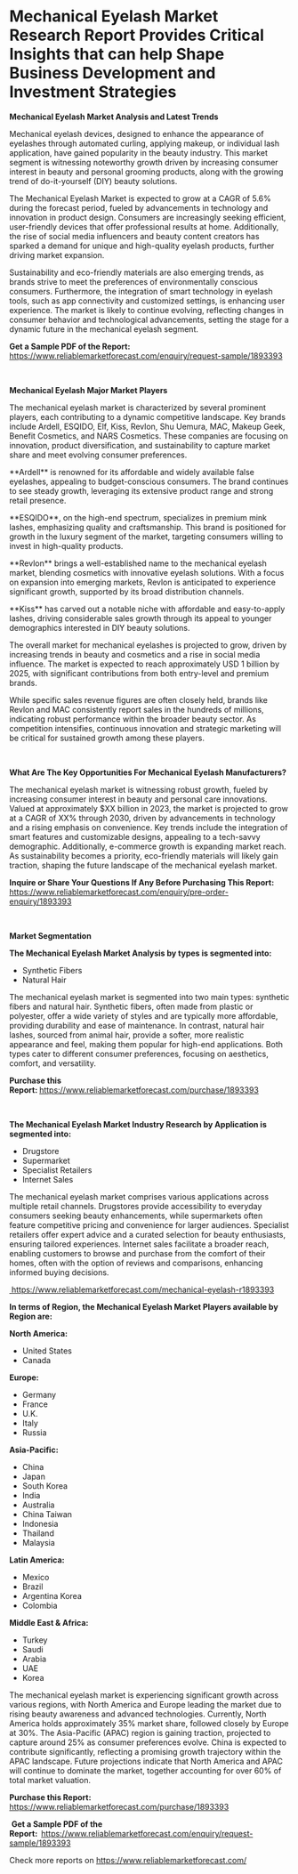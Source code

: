 <p><h1>Mechanical Eyelash Market Research Report Provides Critical Insights that can help Shape Business Development and Investment Strategies</h1></p><p><strong>Mechanical Eyelash Market Analysis and Latest Trends</strong></p>
<p><p>Mechanical eyelash devices, designed to enhance the appearance of eyelashes through automated curling, applying makeup, or individual lash application, have gained popularity in the beauty industry. This market segment is witnessing noteworthy growth driven by increasing consumer interest in beauty and personal grooming products, along with the growing trend of do-it-yourself (DIY) beauty solutions. </p><p>The Mechanical Eyelash Market is expected to grow at a CAGR of 5.6% during the forecast period, fueled by advancements in technology and innovation in product design. Consumers are increasingly seeking efficient, user-friendly devices that offer professional results at home. Additionally, the rise of social media influencers and beauty content creators has sparked a demand for unique and high-quality eyelash products, further driving market expansion.</p><p>Sustainability and eco-friendly materials are also emerging trends, as brands strive to meet the preferences of environmentally conscious consumers. Furthermore, the integration of smart technology in eyelash tools, such as app connectivity and customized settings, is enhancing user experience. The market is likely to continue evolving, reflecting changes in consumer behavior and technological advancements, setting the stage for a dynamic future in the mechanical eyelash segment.</p></p>
<p><strong>Get a Sample PDF of the Report:&nbsp;</strong> <a href="https://www.reliablemarketforecast.com/enquiry/request-sample/1893393?utm_campaign=1888&utm_medium=2&utm_source=Github&utm_content=ia&utm_term=14012025&utm_id=mechanical-eyelash">https://www.reliablemarketforecast.com/enquiry/request-sample/1893393</a></p>
<p>&nbsp;</p>
<p><strong>Mechanical Eyelash Major Market Players</strong></p>
<p><p>The mechanical eyelash market is characterized by several prominent players, each contributing to a dynamic competitive landscape. Key brands include Ardell, ESQIDO, Elf, Kiss, Revlon, Shu Uemura, MAC, Makeup Geek, Benefit Cosmetics, and NARS Cosmetics. These companies are focusing on innovation, product diversification, and sustainability to capture market share and meet evolving consumer preferences.</p><p>**Ardell** is renowned for its affordable and widely available false eyelashes, appealing to budget-conscious consumers. The brand continues to see steady growth, leveraging its extensive product range and strong retail presence. </p><p>**ESQIDO**, on the high-end spectrum, specializes in premium mink lashes, emphasizing quality and craftsmanship. This brand is positioned for growth in the luxury segment of the market, targeting consumers willing to invest in high-quality products.</p><p>**Revlon** brings a well-established name to the mechanical eyelash market, blending cosmetics with innovative eyelash solutions. With a focus on expansion into emerging markets, Revlon is anticipated to experience significant growth, supported by its broad distribution channels.</p><p>**Kiss** has carved out a notable niche with affordable and easy-to-apply lashes, driving considerable sales growth through its appeal to younger demographics interested in DIY beauty solutions.</p><p>The overall market for mechanical eyelashes is projected to grow, driven by increasing trends in beauty and cosmetics and a rise in social media influence. The market is expected to reach approximately USD 1 billion by 2025, with significant contributions from both entry-level and premium brands.</p><p>While specific sales revenue figures are often closely held, brands like Revlon and MAC consistently report sales in the hundreds of millions, indicating robust performance within the broader beauty sector. As competition intensifies, continuous innovation and strategic marketing will be critical for sustained growth among these players.</p></p>
<p>&nbsp;</p>
<p><strong>What Are The Key Opportunities For Mechanical Eyelash Manufacturers?</strong></p>
<p><p>The mechanical eyelash market is witnessing robust growth, fueled by increasing consumer interest in beauty and personal care innovations. Valued at approximately $XX billion in 2023, the market is projected to grow at a CAGR of XX% through 2030, driven by advancements in technology and a rising emphasis on convenience. Key trends include the integration of smart features and customizable designs, appealing to a tech-savvy demographic. Additionally, e-commerce growth is expanding market reach. As sustainability becomes a priority, eco-friendly materials will likely gain traction, shaping the future landscape of the mechanical eyelash market.</p></p>
<p><strong>Inquire or Share Your Questions If Any Before Purchasing This Report:</strong> <a href="https://www.reliablemarketforecast.com/enquiry/pre-order-enquiry/1893393?utm_campaign=1888&utm_medium=2&utm_source=Github&utm_content=ia&utm_term=14012025&utm_id=mechanical-eyelash">https://www.reliablemarketforecast.com/enquiry/pre-order-enquiry/1893393</a></p>
<p>&nbsp;</p>
<p><strong>Market Segmentation</strong></p>
<p><strong>The Mechanical Eyelash Market Analysis by types is segmented into:</strong></p>
<p><ul><li>Synthetic Fibers</li><li>Natural Hair</li></ul></p>
<p><p>The mechanical eyelash market is segmented into two main types: synthetic fibers and natural hair. Synthetic fibers, often made from plastic or polyester, offer a wide variety of styles and are typically more affordable, providing durability and ease of maintenance. In contrast, natural hair lashes, sourced from animal hair, provide a softer, more realistic appearance and feel, making them popular for high-end applications. Both types cater to different consumer preferences, focusing on aesthetics, comfort, and versatility.</p></p>
<p><strong>Purchase this Report:&nbsp;</strong><a href="https://www.reliablemarketforecast.com/purchase/1893393?utm_campaign=1888&utm_medium=2&utm_source=Github&utm_content=ia&utm_term=14012025&utm_id=mechanical-eyelash">https://www.reliablemarketforecast.com/purchase/1893393</a></p>
<p>&nbsp;</p>
<p><strong>The Mechanical Eyelash Market Industry Research by Application is segmented into:</strong></p>
<p><ul><li>Drugstore</li><li>Supermarket</li><li>Specialist Retailers</li><li>Internet Sales</li></ul></p>
<p><p>The mechanical eyelash market comprises various applications across multiple retail channels. Drugstores provide accessibility to everyday consumers seeking beauty enhancements, while supermarkets often feature competitive pricing and convenience for larger audiences. Specialist retailers offer expert advice and a curated selection for beauty enthusiasts, ensuring tailored experiences. Internet sales facilitate a broader reach, enabling customers to browse and purchase from the comfort of their homes, often with the option of reviews and comparisons, enhancing informed buying decisions.</p></p>
<p><a href="https://www.reliablemarketforecast.com/mechanical-eyelash-r1893393?utm_campaign=1888&utm_medium=2&utm_source=Github&utm_content=ia&utm_term=14012025&utm_id=mechanical-eyelash">&nbsp;https://www.reliablemarketforecast.com/mechanical-eyelash-r1893393</a></p>
<p><strong>In terms of Region, the Mechanical Eyelash Market Players available by Region are:</strong></p>
<p>
    <p> <strong> North America: </strong>
        <ul>
            <li>United States</li>
            <li>Canada</li>
        </ul>
        </p> 
    <p> <strong> Europe: </strong>
        <ul>
            <li>Germany</li>
            <li>France</li>
            <li>U.K.</li>
            <li>Italy</li>
            <li>Russia</li>
        </ul>
        </p> 
    <p> <strong> Asia-Pacific: </strong>
        <ul>
            <li>China</li>
            <li>Japan</li>
            <li>South Korea</li>
            <li>India</li>
            <li>Australia</li>
            <li>China Taiwan</li>
            <li>Indonesia</li>
            <li>Thailand</li>
            <li>Malaysia</li>
        </ul>
        </p> 
    <p> <strong> Latin America: </strong>
        <ul>
            <li>Mexico</li>
            <li>Brazil</li>
            <li>Argentina Korea</li>
            <li>Colombia</li>
        </ul>
        </p> 
    <p> <strong> Middle East & Africa: </strong>
        <ul>
            <li>Turkey</li>
            <li>Saudi</li>
            <li>Arabia</li>
            <li>UAE</li>
            <li>Korea</li>
        </ul>
    </p>
    </p>
<p><p>The mechanical eyelash market is experiencing significant growth across various regions, with North America and Europe leading the market due to rising beauty awareness and advanced technologies. Currently, North America holds approximately 35% market share, followed closely by Europe at 30%. The Asia-Pacific (APAC) region is gaining traction, projected to capture around 25% as consumer preferences evolve. China is expected to contribute significantly, reflecting a promising growth trajectory within the APAC landscape. Future projections indicate that North America and APAC will continue to dominate the market, together accounting for over 60% of total market valuation.</p></p>
<p><strong>Purchase this Report: </strong><a href="https://www.reliablemarketforecast.com/purchase/1893393?utm_campaign=1888&utm_medium=2&utm_source=Github&utm_content=ia&utm_term=14012025&utm_id=mechanical-eyelash">https://www.reliablemarketforecast.com/purchase/1893393</a></p>
<p>&nbsp;<strong>Get a Sample PDF of the Report:&nbsp;&nbsp;</strong><a href="https://www.reliablemarketforecast.com/enquiry/request-sample/1893393?utm_campaign=1888&utm_medium=2&utm_source=Github&utm_content=ia&utm_term=14012025&utm_id=mechanical-eyelash">https://www.reliablemarketforecast.com/enquiry/request-sample/1893393</a></p>
<p><strong></strong></p>
<p>Check more reports on <a href="https://www.reliablemarketforecast.com/?utm_campaign=1888&utm_medium=2&utm_source=Github&utm_content=ia&utm_term=14012025&utm_id=mechanical-eyelash">https://www.reliablemarketforecast.com/</a></p>